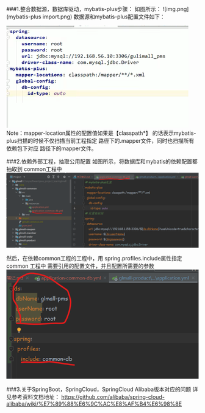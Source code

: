 ###1.整合数据源，数据库驱动，mybatis-plus步骤：
如图所示：
![img.png](mybatis-plus import.png)
数据源和mybatis-plus配置文件如下：

![img.png](mybatis_plus_configuration.png)
Note：mapper-location属性的配置值如果是【classpath*】
的话表示mybatis-plus扫描的时候不仅扫描当前工程指定
路径下的.mapper文件，同时也扫描所有依赖包下对应
路径下的mapper文件。

###2.依赖外部工程，抽取公用配置
如图所示，将数据库和mybatis的依赖配置都抽取到
common工程中
![img.png](common-application01.png)

然后，在依赖common工程的工程中，用
spring.profiles.include属性指定common 工程中
需要引用的配置文件，并且配置所需要的参数
![img.png](common-application02.png)

###3.关于SpringBoot，SpringCloud，SpringCloud Alibaba版本对应的问题
详见参考资料文档地址：
https://github.com/alibaba/spring-cloud-alibaba/wiki/%E7%89%88%E6%9C%AC%E8%AF%B4%E6%98%8E



